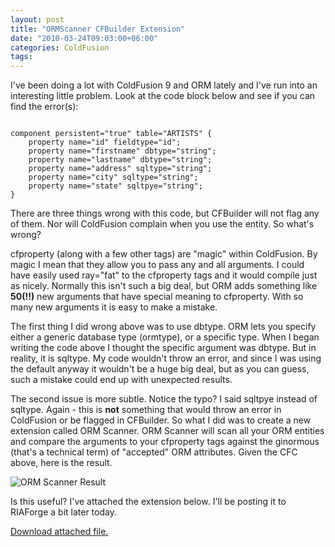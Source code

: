 ```yaml
---
layout: post
title: "ORMScanner CFBuilder Extension"
date: "2010-03-24T09:03:00+06:00"
categories: ColdFusion 
tags: 
---
```


I've been doing a lot with ColdFusion 9 and ORM lately and I've run into an interesting little problem. Look at the code block below and see if you can find the error(s):
<!--more-->
<p/>

<code>
component persistent="true" table="ARTISTS" {
    property name="id" fieldtype="id";
    property name="firstname" dbtype="string";
    property name="lastname" dbtype="string";
    property name="address" sqltype="string";
    property name="city" sqltype="string";
    property name="state" sqltpye="string";
}
</code>

<p/>

There are three things wrong with this code, but CFBuilder will not flag any of them. Nor will ColdFusion complain when you use the entity. So what's wrong? 

<p/>

cfproperty (along with a few other tags) are "magic" within ColdFusion. By magic I mean that they allow you to pass any and all arguments. I could have easily used ray="fat" to the cfproperty tags and it would compile just as nicely. Normally this isn't such a big deal, but ORM adds something like <b>50(!!)</b> new arguments that have special meaning to cfproperty. With so many new arguments it is easy to make a mistake. 

<p/>

The first thing I did wrong above was to use dbtype. ORM lets you specify either a generic database type (ormtype), or a specific type. When I began writing the code above I thought the specific argument was dbtype. But in reality, it is sqltype. My code wouldn't throw an error, and since I was using the default anyway it wouldn't be a huge big deal, but as you can guess, such a mistake could end up with unexpected results.

<p/>

The second issue is more subtle. Notice the typo? I said sqltpye instead of sqltype. Again - this is <b>not</b> something that would throw an error in ColdFusion or be flagged in CFBuilder. So what I did was to create a new extension called ORM Scanner. ORM Scanner will scan all your ORM entities and compare the arguments to your cfproperty tags against the ginormous (that's a technical term) of "accepted" ORM attributes. Given the CFC above, here is the result.

<p/>

<img src="https://static.raymondcamden.com/images/Screen shot 2010-03-24 at 7.54.32 AM.png" title="ORM Scanner Result" />

<p/>

Is this useful? I've attached the extension below. I'll be posting it to RIAForge a bit later today.<p><a href='enclosures/C%3A%5Chosts%5C2009%2Ecoldfusionjedi%2Ecom%5Cenclosures%2FORM%20Scanner%2Ezip'>Download attached file.</a></p>